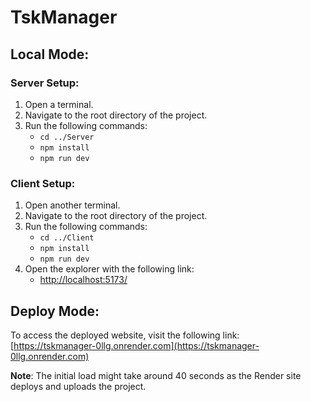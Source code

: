 # TskManager

## Local Mode:

### Server Setup:
1. Open a terminal.
2. Navigate to the root directory of the project.
3. Run the following commands:
   - `cd ../Server`
   - `npm install`
   - `npm run dev`

### Client Setup:
1. Open another terminal.
2. Navigate to the root directory of the project.
3. Run the following commands:
   - `cd ../Client`
   - `npm install`
   - `npm run dev`
4. Open the explorer with the following link:
   - [http://localhost:5173/](http://localhost:5173/)

## Deploy Mode:
To access the deployed website, visit the following link:
[https://tskmanager-0llg.onrender.com](https://tskmanager-0llg.onrender.com)

**Note**: The initial load might take around 40 seconds as the Render site deploys and uploads the project.
